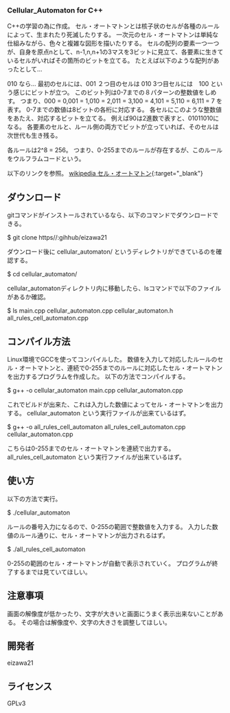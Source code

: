 ### Cellular_Automaton for C++
C++の学習の為に作成。
セル・オートマトンとは核子状のセルが各種のルールによって、生まれたり死滅したりする。
一次元のセル・オートマトンは単純な仕組みながら、色々と複雑な図形を描いたりする。
セルの配列の要素一つ一つが、自身を原点nとして、n-1,n,n+1の3マスを3ビットに見立て、各要素に生きているセルがいればその箇所のビットを立てる。
たとえば以下のような配列があったとして…

010 なら… 最初のセルには、001 ２つ目のセルは 010 3つ目セルには　100 という感じにビットが立つ。
このビット列は0-7までの８パターンの整数値をしめす。
つまり、000 = 0,001 = 1,010 = 2,011 = 3,100 = 4,101 = 5,110 = 6,111 = 7 を表す。
0-7までの数値は8ビットの各桁に対応する。
各セルにこのような整数値をあたえ、対応するビットを立てる。
例えば90は2進数で表すと、01011010になる。
各要素のセルと、ルール側の両方でビットが立っていれば、そのセルは次世代も生き残る。

各ルールは2^8 = 256。
つまり、0-255までのルールが存在するが、このルールをウルフラムコードという。

以下のリンクを参照。
[wikipedia セル・オートマトン](https://ja.wikipedia.org/wiki/%E3%82%BB%E3%83%AB%E3%83%BB%E3%82%AA%E3%83%BC%E3%83%88%E3%83%9E%E3%83%88%E3%83%B3){:target="_blank"}

## ダウンロード
gitコマンドがインストールされているなら、以下のコマンドでダウンロードできる。

$ git clone https//:gihhub/eizawa21

ダウンロード後に cellular_automaton/ というディレクトリができているのを確認する。

$ cd cellular_automaton/

cellular_automatonディレクトリ内に移動したら、lsコマンドで以下のファイルがあるか確認。

$ ls
  main.cpp cellular_automaton.cpp cellular_automaton.h all_rules_cell_automaton.cpp

## コンパイル方法
Linux環境でGCCを使ってコンパイルした。
数値を入力して対応したルールのセル・オートマトンと、連続で0-255までのルールに対応したセル・オートマトンを出力するプログラムを作成した。
以下の方法でコンパイルする。

$ g++ -o cellular_automaton main.cpp cellular_automaton.cpp

これでビルドが出来た、これは入力した数値によってセル・オートマトンを出力する。
cellular_automaton という実行ファイルが出来ているはず。

$ g++ -o all_rules_cell_automaton all_rules_cell_automaton.cpp cellular_automaton.cpp

こちらは0-255までのセル・オートマトンを連続で出力する。
all_rules_cell_automaton という実行ファイルが出来ているはず。

## 使い方
以下の方法で実行。

$ ./cellular_automaton

ルールの番号入力になるので、0-255の範囲で整数値を入力する。
入力した数値のルール通りに、セル・オートマトンが出力されるはず。

$ ./all_rules_cell_automaton

0-255の範囲のセル・オートマトンが自動で表示されていく。
プログラムが終了するまでは見ていてほしい。

## 注意事項
画面の解像度が低かったり、文字が大きいと画面にうまく表示出来ないことがある。
その場合は解像度や、文字の大きさを調整してほしい。

## 開発者
eizawa21

## ライセンス
GPLv3